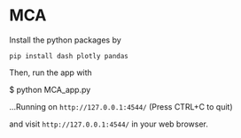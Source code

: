# MCA

Install the python packages by

`pip install dash plotly pandas`

Then, run the app with

$ python MCA_app.py

...Running on `http://127.0.0.1:4544/` (Press CTRL+C to quit)

and visit `http://127.0.0.1:4544/` in your web browser.

